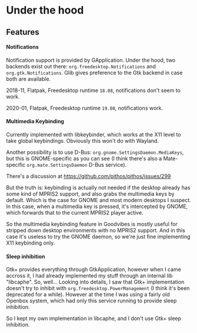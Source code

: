 Under the hood
==============



Features
--------

#### Notifications

Notification support is provided by GApplication. Under the hood, two backends
exist out there: `org.freedesktop.Notifications` and `org.gtk.Notifications`.
Glib gives preference to the Gtk backend in case both are available.

2018-11, Flatpak, Freedesktop runtime `18.08`, notifications don't seem to
work.

2020-01, Flatpak, Freedesktop runtime `19.08`, notifications work.

#### Multimedia Keybinding

Currently implemented with libkeybinder, which works at the X11 level to take
global keybindings. Obviously this won't do with Wayland.

Another possibility is to use D-Bus: `org.gnome.SettingsDaemon.MediaKeys`,
but this is GNOME-specific as you can see (I think there's also a Mate-specific
`org.mate.SettingsDaemon` D-Bus service).

There's a discussion at <https://github.com/pithos/pithos/issues/299>

But the truth is: keybinding is actually not needed if the desktop already has
some kind of MPRIS2 support, and also grabs the multimedia keys by default.
Which is the case for GNOME and most modern desktops I suspect. In this case,
when a multimedia key is pressed, it's intercepted by GNOME, which forwards
that to the current MPRIS2 player active.

So the multimedia keybinding feature in Goodvibes is mostly useful for stripped
down desktop environments with no MPRIS2 support. And in this case it's useless
to try the GNOME daemon, so we're just fine implementing X11 keybinding only.

#### Sleep inhibition

Gtk+ provides everything through GtkApplication, however when I came accross
it, I had already implemented my stuff through an internal lib "libcaphe". So,
well... Looking into details, I saw that Gtk+ implementation doesn't try to
inhibit with `org.freedesktop.PowerManagement` (I think it's been deprecated
for a while).  However at the time I was using a fairly old Openbox system,
which had only this service running to provide sleep inhibition.

So I kept my own implementation in libcaphe, and I don't use Gtk+ sleep
inhibition.

